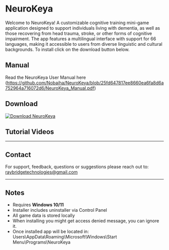 # NeuroKeya
Welcome to NeuroKeya! A customizable cognitive training mini-game application designed to support individuals living with dementia, as well as those recovering from head trauma, stroke, or other forms of cognitive impairment. 
The app features a multilingual interface with support for 66 languages, making it accessible to users from diverse linguistic and cultural backgrounds. To install click on the download button below. 

## Manual

Read the NeuroKeya User Manual here (https://github.com/Nobaiha/NeuroKeya/blob/25fd647817ee8660ea6fa8d6a752964a716072d6/NeuroKeya_Manual.pdf)

## Download

[![Download NeuroKeya](https://img.shields.io/badge/Download-Windows%20Installer-blue?style=for-the-badge&logo=windows)](https://github.com/YourUserName/NeuroKeya/releases/latest)

## Tutorial Videos



---

##  Contact

For support, feedback, questions or suggestions please reach out to:  
[raybridgetechnologies@gmail.com](mailto:raybridgetechnologies@gmail.com)

---

## Notes

- Requires **Windows 10/11**  
- Installer includes uninstaller via Control Panel  
- All game data is stored locally
- When installing you might get access denied message, you can ignore it.
- Once installed app will be located in: Users\AppData\Roaming\Microsoft\Windows\Start Menu\Programs\NeuroKeya
